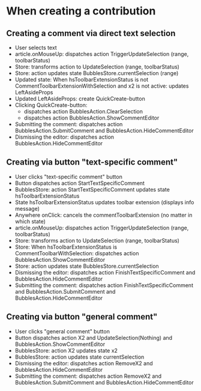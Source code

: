 # When creating a contribution


## Creating a comment via direct text selection

- User selects text
- article.onMouseUp: dispatches action TriggerUpdateSelection (range, toolbarStatus)
- Store: transforms action to UpdateSelection (range, toolbarStatus)
- Store: action updates state BubblesStore.currentSelection (range)
- Updated state: When hsToolbarExtensionStatus is not CommentToolbarExtensionWithSelection and x2 is not active: updates LeftAsideProps
- Updated LeftAsideProps: create QuickCreate-button
- Clicking QuickCreate-button:
   - dispatches action BubblesAction.ClearSelection
   - dispatches action BubblesAction.ShowCommentEditor
- Submitting the comment: dispatches action BubblesAction.SubmitComment and BubblesAction.HideCommentEditor
- Dismissing the editor: dispatches action BubblesAction.HideCommentEditor


## Creating via button "text-specific comment"

- User clicks "text-specific comment" button
- Button dispatches action StartTextSpecificComment
- BubblesStore: action StartTextSpecificComment updates state hsToolbarExtensionStatus
- State hsToolbarExtensionStatus updates toolbar extension (displays info message)
- Anywhere onClick: cancels the commentToolbarExtension (no matter in which state)
- article.onMouseUp: dispatches action TriggerUpdateSelection (range, toolbarStatus)
- Store: transforms action to UpdateSelection (range, toolbarStatus)
- Store: When hsToolbarExtensionStatus is CommentToolbarWithSelection: dispatches action BubblesAction.ShowCommentEditor
- Store: action updates state BubblesStore.currentSelection
- Dismissing the editor: dispatches action FinishTextSpecificComment and BubblesAction.HideCommentEditor
- Submitting the comment: dispatches action FinishTextSpecificComment and BubblesAction.SubmitComment and BubblesAction.HideCommentEditor


## Creating via button "general comment"

- User clicks "general comment" button
- Button dispatches action X2 and UpdateSelection(Nothing) and BubblesAction.ShowCommentEditor
- BubblesStore: action X2 updates state x2
- BubblesStore: action updates state currentSelection
- Dismissing the editor: dispatches action RemoveX2 and BubblesAction.HideCommentEditor
- Submitting the comment: dispatches action RemoveX2 and BubblesAction.SubmitComment and BubblesAction.HideCommentEditor
